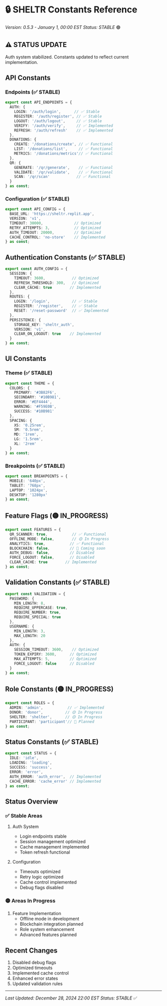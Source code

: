 # 🔒 SHELTR Constants Reference
*Version: 0.5.3 - January 1, 00:00 EST*
*Status: STABLE* 🟢

## ⚠️ STATUS UPDATE
Auth system stabilized. Constants updated to reflect current implementation.

## API Constants

### Endpoints (✅ STABLE)
```typescript
export const API_ENDPOINTS = {
  AUTH: {
    LOGIN: '/auth/login',      // ✅ Stable
    REGISTER: '/auth/register', // ✅ Stable
    LOGOUT: '/auth/logout',     // ✅ Stable
    VERIFY: '/auth/verify',     // ✅ Implemented
    REFRESH: '/auth/refresh'    // ✅ Implemented
  },
  DONATIONS: {
    CREATE: '/donations/create', // ✅ Functional
    LIST: '/donations/list',     // ✅ Functional
    METRICS: '/donations/metrics'// ✅ Functional
  },
  QR: {
    GENERATE: '/qr/generate',    // ✅ Functional
    VALIDATE: '/qr/validate',    // ✅ Functional
    SCAN: '/qr/scan'            // ✅ Functional
  }
} as const;
```

### Configuration (✅ STABLE)
```typescript
export const API_CONFIG = {
  BASE_URL: 'https://sheltr.replit.app',
  VERSION: 'v1',
  TIMEOUT: 30000,              // Optimized
  RETRY_ATTEMPTS: 3,           // Optimized
  AUTH_TIMEOUT: 20000,         // Optimized
  CACHE_CONTROL: 'no-store'    // Implemented
} as const;
```

## Authentication Constants (✅ STABLE)
```typescript
export const AUTH_CONFIG = {
  SESSION: {
    TIMEOUT: 3600,            // Optimized
    REFRESH_THRESHOLD: 300,   // Optimized
    CLEAR_CACHE: true        // Implemented
  },
  ROUTES: {
    LOGIN: '/login',          // ✅ Stable
    REGISTER: '/register',    // ✅ Stable
    RESET: '/reset-password'  // ✅ Implemented
  },
  PERSISTENCE: {
    STORAGE_KEY: 'sheltr_auth',
    VERSION: 'v1',
    CLEAR_ON_LOGOUT: true    // Implemented
  }
} as const;
```

## UI Constants

### Theme (✅ STABLE)
```typescript
export const THEME = {
  COLORS: {
    PRIMARY: '#3B82F6',
    SECONDARY: '#10B981',
    ERROR: '#EF4444',
    WARNING: '#F59E0B',
    SUCCESS: '#10B981'
  },
  SPACING: {
    XS: '0.25rem',
    SM: '0.5rem',
    MD: '1rem',
    LG: '1.5rem',
    XL: '2rem'
  }
} as const;
```

### Breakpoints (✅ STABLE)
```typescript
export const BREAKPOINTS = {
  MOBILE: '640px',
  TABLET: '768px',
  LAPTOP: '1024px',
  DESKTOP: '1280px'
} as const;
```

## Feature Flags (🟡 IN_PROGRESS)
```typescript
export const FEATURES = {
  QR_SCANNER: true,           // ✅ Functional
  OFFLINE_MODE: false,        // 🟡 In Progress
  ANALYTICS: true,           // ✅ Functional
  BLOCKCHAIN: false,         // 🔵 Coming soon
  AUTH_DEBUG: false,         // Disabled
  FORCE_LOGOUT: false,       // Disabled
  CLEAR_CACHE: true        // Implemented
} as const;
```

## Validation Constants (✅ STABLE)
```typescript
export const VALIDATION = {
  PASSWORD: {
    MIN_LENGTH: 8,
    REQUIRE_UPPERCASE: true,
    REQUIRE_NUMBER: true,
    REQUIRE_SPECIAL: true
  },
  USERNAME: {
    MIN_LENGTH: 3,
    MAX_LENGTH: 20
  },
  AUTH: {
    SESSION_TIMEOUT: 3600,    // Optimized
    TOKEN_EXPIRY: 3600,      // Optimized
    MAX_ATTEMPTS: 5,         // Optimized
    FORCE_LOGOUT: false      // Disabled
  }
} as const;
```

## Role Constants (🟡 IN_PROGRESS)
```typescript
export const ROLES = {
  ADMIN: 'admin',           // ✅ Implemented
  DONOR: 'donor',          // 🟡 In Progress
  SHELTER: 'shelter',      // 🟡 In Progress
  PARTICIPANT: 'participant'// 🔵 Planned
} as const;
```

## Status Constants (✅ STABLE)
```typescript
export const STATUS = {
  IDLE: 'idle',
  LOADING: 'loading',
  SUCCESS: 'success',
  ERROR: 'error',
  AUTH_ERROR: 'auth_error',  // Implemented
  CACHE_ERROR: 'cache_error' // Implemented
} as const;
```

## Status Overview

### ✅ Stable Areas
1. Auth System
   - Login endpoints stable
   - Session management optimized
   - Cache management implemented
   - Token refresh functional

2. Configuration
   - Timeouts optimized
   - Retry logic optimized
   - Cache control implemented
   - Debug flags disabled

### 🟡 Areas In Progress
1. Feature Implementation
   - Offline mode in development
   - Blockchain integration planned
   - Role system enhancement
   - Advanced features planned

## Recent Changes
1. Disabled debug flags
2. Optimized timeouts
3. Implemented cache control
4. Enhanced error states
5. Updated validation rules

---
*Last Updated: December 28, 2024 22:00 EST*
*Status: STABLE* ✅
